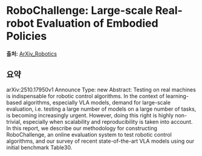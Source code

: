 # RoboChallenge: Large-scale Real-robot Evaluation of Embodied Policies

**출처:** [ArXiv_Robotics](https://arxiv.org/abs/2510.17950)

## 요약
arXiv:2510.17950v1 Announce Type: new
Abstract: Testing on real machines is indispensable for robotic control algorithms. In the context of learning-based algorithms, especially VLA models, demand for large-scale evaluation, i.e. testing a large number of models on a large number of tasks, is becoming increasingly urgent. However, doing this right is highly non-trivial, especially when scalability and reproducibility is taken into account. In this report, we describe our methodology for constructing RoboChallenge, an online evaluation system to test robotic control algorithms, and our survey of recent state-of-the-art VLA models using our initial benchmark Table30.
